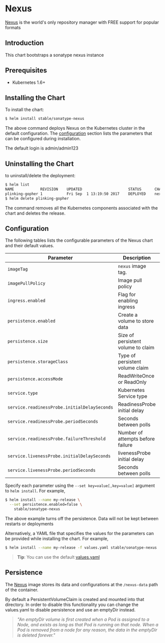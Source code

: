 # Nexus

[Nexus](https://www.sonatype.com/nexus-repository-oss) is the world's only repository manager with FREE support for popular formats

## Introduction

This chart bootstraps a sonatype nexus instance

## Prerequisites

- Kubernetes 1.6+

## Installing the Chart

To install the chart:

```bash
$ helm install stable/sonatype-nexus
```

The above command deploys Nexus on the Kubernetes cluster in the default configuration. The [configuration](#configuration) section lists the parameters that can be configured during installation.

The default login is admin/admin123

## Uninstalling the Chart

to uninstall/delete the deployment:

```bash
$ helm list
NAME           	REVISION	UPDATED                 	STATUS  	CHART      	NAMESPACE
plinking-gopher	1       	Fri Sep  1 13:19:50 2017	DEPLOYED	nexus-0.1.0	default
$ helm delete plinking-gopher
```

The command removes all the Kubernetes components associated with the chart and deletes the release.

## Configuration

The following tables lists the configurable parameters of the Nexus chart and their default values.

| Parameter                                   | Description                         | Default                                    |
| ------------------------------------------  | ----------------------------------  | -------------------------------------------|
| `imageTag`                                  | `nexus` image tag.                  | 3.5.1-02                                   |
| `imagePullPolicy`                           | Image pull policy                   | `IfNotPresent`                             |
| `ingress.enabled`                           | Flag for enabling ingress           | false                                      |
| `persistence.enabled`                       | Create a volume to store data       | true                                       |
| `persistence.size`                          | Size of persistent volume to claim  | 8Gi RW                                     |
| `persistence.storageClass`                  | Type of persistent volume claim     | nil  (uses alpha storage class annotation) |
| `persistence.accessMode`                    | ReadWriteOnce or ReadOnly           | ReadWriteOnce                              |
| `service.type`                              | Kubernetes Service type             | `ClusterIP`                                |
| `service.readinessProbe.initialDelaySeconds`| ReadinessProbe initial delay        | 30                                         |
| `service.readinessProbe.periodSeconds`      | Seconds between polls               | 30                                         |
| `service.readinessProbe.failureThreshold`   | Number of attempts before failure   | 6                                          |
| `service.livenessProbe.initialDelaySeconds` | livenessProbe initial delay         | 30                                         |
| `service.livenessProbe.periodSeconds`       | Seconds between polls               | 30                                         |                

Specify each parameter using the `--set key=value[,key=value]` argument to `helm install`. For example,

```bash
$ helm install --name my-release \
  --set persistence.enabled=false \
    stable/sonatype-nexus
```
The above example turns off the persistence. Data will not be kept between restarts or deployments

Alternatively, a YAML file that specifies the values for the parameters can be provided while installing the chart. For example,

```bash
$ helm install --name my-release -f values.yaml stable/sonatype-nexus
```

> **Tip**: You can use the default [values.yaml](values.yaml)

## Persistence

The [Nexus](https://github.com/clearent/nexus) image stores its data and configurations at the `/nexus-data` path of the container.

By default a PersistentVolumeClaim is created and mounted into that directory. In order to disable this functionality
you can change the values.yaml to disable persistence and use an emptyDir instead.

> *"An emptyDir volume is first created when a Pod is assigned to a Node, and exists as long as that Pod is running on that node. When a Pod is removed from a node for any reason, the data in the emptyDir is deleted forever."*
